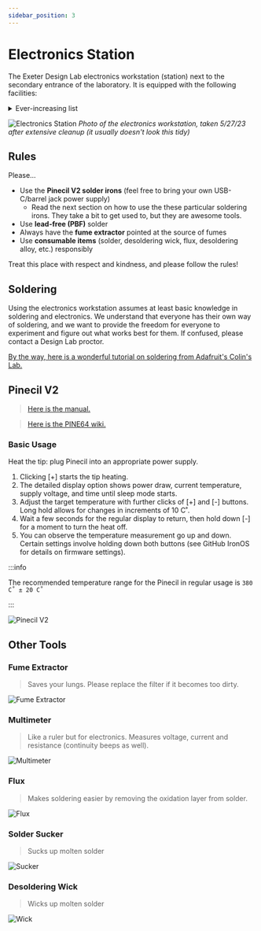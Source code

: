 ```yaml
---
sidebar_position: 3
---
```


# Electronics Station

The Exeter Design Lab electronics workstation (station) next to the secondary entrance of the laboratory. It is equipped with the following facilities:

<details>

<summary>Ever-increasing list</summary>

- Space for 2+ people
- Pinecil V2
- Selection of Weller Soldering Irons
- Kotto Fume Extractor
- Lead-Free Solder (thin/thick)
- Desoldering Wick
- Assortment of Multimeters
- Solder Sucker
- Flux
- Brass Sponge and Normal Sponges
- Desoldering Alloy
- PCB Holders
- Anti-static, heat-resistance silicone workspace
- Precision tweezers
- Helping Hands/Magnifying Glass
- Wires (header pins, alligator clips, low/high gauge, hookup (magnet) wire)
- 99% Isopropyl Alcohol

</details>

![Electronics Station](./assets/electronics/electronics_station.jpg)
*Photo of the electronics workstation, taken 5/27/23 after extensive cleanup (it usually doesn't look this tidy)*

## Rules

Please...

- Use the **Pinecil V2 solder irons** (feel free to bring your own USB-C/barrel jack power supply)
  - Read the next section on how to use the these particular soldering irons. They take a bit to get used to, but they are awesome tools.
- Use **lead-free (PBF)** solder
- Always have the **fume extractor** pointed at the source of fumes
- Use **consumable items** (solder, desoldering wick, flux, desoldering alloy, etc.) responsibly

Treat this place with respect and kindness, and please follow the rules!

## Soldering

Using the electronics workstation assumes at least basic knowledge in soldering and electronics. We understand that everyone has their own way of soldering, and we want to provide the freedom for everyone to experiment and figure out what works best for them. If confused, please contact a Design Lab proctor.

[By the way, here is a wonderful tutorial on soldering from Adafruit's Colin's Lab.](https://www.youtube.com/watch?v=QKbJxytERvg&pp=ygUWYWRhZnJ1aXQgaG93IHRvIHNvbGRlcg%3D%3D)

## Pinecil V2

> [Here is the manual.](https://wiki.pine64.org/images/1/1f/USER_MANUAL_-_QUICK_START_PINECIL_multi_lang_EU%2BDE%2BFR.pdf)

> [Here is the PINE64 wiki.](https://wiki.pine64.org/wiki/Pinecil)

### Basic Usage

Heat the tip: plug Pinecil into an appropriate power supply.

1. Clicking [+] starts the tip heating.
2. The detailed display option shows power draw, current temperature, supply voltage, and time until sleep mode starts.
3. Adjust the target temperature with further clicks of [+] and [-] buttons. Long hold allows for changes in increments of 10 C˚.
4. Wait a few seconds for the regular display to return, then hold down [-] for a moment to turn the heat off.
5. You can observe the temperature measurement go up and down. Certain settings involve holding down both buttons (see GitHub IronOS for details on firmware settings).

:::info

The recommended temperature range for the Pinecil in regular usage is `380 C˚ ± 20 C˚`

:::

![Pinecil V2](./assets/electronics/pinecil.jpg)

## Other Tools

### Fume Extractor

> Saves your lungs. Please replace the filter if it becomes too dirty.

![Fume Extractor](./assets/electronics/fume_extractor.jpg)

### Multimeter

> Like a ruler but for electronics. Measures voltage, current and resistance (continuity beeps as well).

![Multimeter](./assets/electronics/multimeter.jpg)

### Flux

> Makes soldering easier by removing the oxidation layer from solder.

![Flux](./assets/electronics/solder_flux.jpg)

### Solder Sucker

> Sucks up molten solder

![Sucker](./assets/electronics/solder_sucker.jpg)

### Desoldering Wick

> Wicks up molten solder

![Wick](./assets/electronics/solder_wick.jpg)
